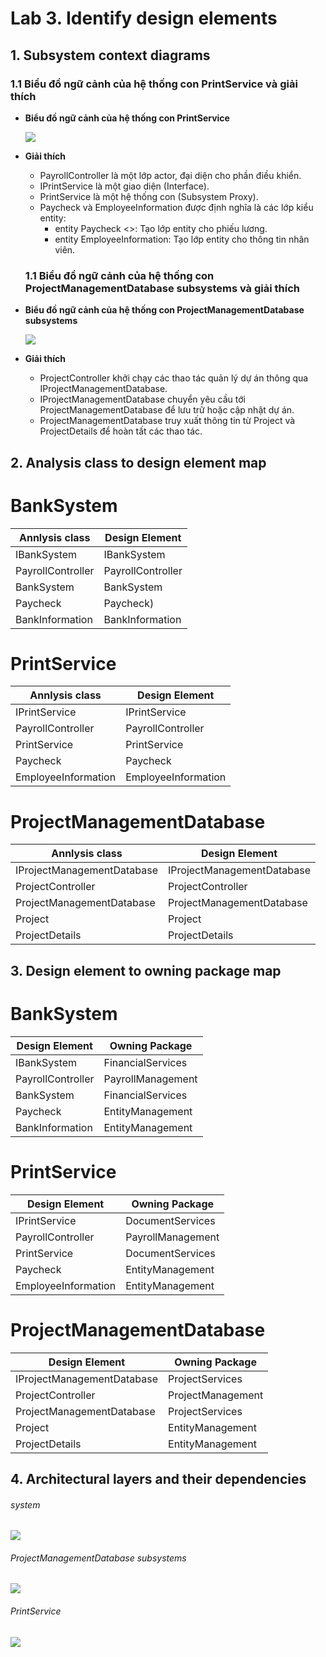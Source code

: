 # Lab 3. Identify design elements

## 1. Subsystem context diagrams
  ### 1.1 Biểu đồ ngữ cảnh của hệ thống con PrintService và giải thích
- **Biểu đồ ngữ cảnh của hệ thống con PrintService**
  
  ![](https://www.planttext.com/api/plantuml/png/j95D3e8m44RtFKMNciW5Y24cnWKx8YUePP29fIN3-DEpkV18Ni5Y322oTTLClpVp9ktp_jYqh8ZFjH5AioEPAK_EcAspt9r0Sht-54aYm3Aobsb6Q3a7kg260AIMWKgbOK0cH7u-jBvbg4FWRdx4AQyhqAV0xDutGxIh6-CyG6fBHxLYT5Q8t_qYmcF5KJBPAfPDLmO-DzWiL2-AU-TAmaWHWXdZKdoFxMt_aOblMU6kjdCDu_R0X701MG0hDErymypiSI-ENtG3jkZ-_mK00F__0m00)

- **Giải thích**
    -  PayrollController là một lớp actor, đại diện cho phần điều khiển.
    -  IPrintService là một giao diện (Interface).
    -  PrintService là một hệ thống con (Subsystem Proxy).
    -  Paycheck và EmployeeInformation được định nghĩa là các lớp kiểu entity:
       - entity Paycheck <<Entity>>: Tạo lớp entity cho phiếu lương.
       - entity EmployeeInformation: Tạo lớp entity cho thông tin nhân viên.

  ### 1.1 Biểu đồ ngữ cảnh của hệ thống con  ProjectManagementDatabase subsystems và giải thích
- **Biểu đồ ngữ cảnh của hệ thống con ProjectManagementDatabase subsystems**
  
  ![](https://www.planttext.com/api/plantuml/png/j9AnJiCm48PtFyLjW4HV8AgYIfIXGoK4Jt1nhebHQaVsfMhcYWTXO2XCI4naO8Xua3m1hu1BqmQ85B4mMRxxVFztaZ-gjubZj5miCu6IZOKhQsv9yeNHR4sMaONnkBs4eI3DYakOjTGSDIQqzDKfCaReoDCppMGNAAdZX_2R8dAbOrhkg7NPU-IHowz2hpCbHfMvxu3ewu-iIb8UXKFI0JXSKTi_pTlWu11q3ldFnE2NmfaO67uK-CzySGBpzwq2hXyroBJU6eXKKsqAYFrnfy4rrJEmBKfO5yth0mEdzOjEW9K6RgedaFMzz4MFxO-D65YfsyQxN1DRHIiwM4Ayj_hRW6wdtXoNarGB9P6LqKw82UbuzrC_0G00__y30000)

- **Giải thích**
    -  ProjectController khởi chạy các thao tác quản lý dự án thông qua IProjectManagementDatabase.
    -  IProjectManagementDatabase chuyển yêu cầu tới ProjectManagementDatabase để lưu trữ hoặc cập nhật dự án.
    -  ProjectManagementDatabase truy xuất thông tin từ Project và ProjectDetails để hoàn tất các thao tác.
  
## 2. Analysis class to design element map
# BankSystem

| **Annlysis class**    | **Design Element**      |
|------------------------|-------------------------|
| IBankSystem           | IBankSystem       |
| PayrollController     | PayrollController |
| BankSystem            | BankSystem        |
| Paycheck              | Paycheck)         |
| BankInformation       | BankInformation   |

# PrintService

| **Annlysis class**    | **Design Element**      |
|------------------------|-------------------------|
| IPrintService          |    IPrintService         |
| PayrollController      | PayrollController        |
| PrintService           | PrintService             |
| Paycheck               | Paycheck                 |
| EmployeeInformation    | EmployeeInformation      |

# ProjectManagementDatabase

| **Annlysis class**    | **Design Element**      |
|------------------------|-------------------------|
| IProjectManagementDatabase   | IProjectManagementDatabase    |
| ProjectController            | ProjectController             |
| ProjectManagementDatabase    | ProjectManagementDatabase     |
| Project                      | Project                       |
| ProjectDetails               | ProjectDetails                | 

## 3. Design element to owning package map
# BankSystem

| **Design Element**    | **Owning Package**      |
|------------------------|-------------------------|
| IBankSystem           | FinancialServices      |
| PayrollController     | PayrollManagement      |
| BankSystem            | FinancialServices      |
| Paycheck              | EntityManagement       |
| BankInformation       | EntityManagement       |

# PrintService
| **Design Element**       | **Owning Package**     |
|---------------------------|------------------------|
| IPrintService             | DocumentServices      |
| PayrollController         | PayrollManagement     |
| PrintService              | DocumentServices      |
| Paycheck                  | EntityManagement      |
| EmployeeInformation       | EntityManagement      |

# ProjectManagementDatabase
| **Design Element**          | **Owning Package**      |
|------------------------------|-------------------------|
| IProjectManagementDatabase   | ProjectServices        |
| ProjectController            | ProjectManagement      |
| ProjectManagementDatabase    | ProjectServices        |
| Project                      | EntityManagement       |
| ProjectDetails               | EntityManagement       |

## 4. Architectural layers and their dependencies

  ###### system
  ![](https://www.planttext.com/api/plantuml/png/R99FIiD058VtESMZ-rx0XTXQa4B1Wjr95w_JSJ8qVLFcZpI8QnTUGWKH1A62gmRf8j1xv0HUmQHgCwcJJKWot_VUxqU-iis9iQYjcoVH0jaC1OVMK7F3oQALYc20ATSjk8cWl2w7c6gL9AUAR7NdUWnee7wCRgFQqtL64ZS61af8Tc3g8iqkkBwMZ8yRL9yi5peqV8UanlBvKAjbsiHwQ14wZEtcDR2HHZB8Ac6lS_wVcg3XVa0MSpQ34KwIShFzu3vTAJt_MUltMocgaqExVGnUA3Y2io9xav3chmvOiNvni2nVG99_Gh9TRHz9HFxvFLyd33c4H0NJ8hjdCP38dmZY_E5FvQ5XtIWkidS6iIooE_9TGRxPN8aFjYi7Diu_I82LJS71uOe_R3DWM9Ihh3TktqZ84gw_IgDT2ajNh9-jx_HhEU4qhNxkRm000F__0m00)
 ###### ProjectManagementDatabase subsystems
 ![](https://www.planttext.com/api/plantuml/png/V9AnIWD148RxUuh1HYr2UWj9D292m4ZIYSLcirnMDtDnTpRa4ElKrZO64I4WKUnoI8e3tsEVm5TmBq6IImwts6Rd--URON-IUSKGqsHxAkWpViD20JiDBOn0OYGZX3gBXTw1km3ykMpew5fmEewGTAIKq5V1VR0YZwoHA8o1UXHANimsXHv8BlBW6P88TL77ao49ZKmrOqEYvpE6SHwjCM9GvNpHjgXXhNg-JRIP4Pk5q69jvSLoi20cbVbxyZ6xS64PGjSb8mYbIwOCU3hcG6xsYc6mjI4ebGuXFpiSmAbBtYJ4wSG2zw25M-jcpmWg_OAEIpuW7MEmGQq5-PbyIFtxtPPRsiOmzFGBPUGKb9SQsNzJ2fQQEKaM0Katc_TXu997kHoI_Fs08RJJ2GA6KVeaOGzzbLTFF_U3DQKiUsERFdTXEF22MCwCjymsoVpE2m9uLouzQPLL4TZ9Vl4l0000__y30000)
###### PrintService
 ![](https://www.planttext.com/api/plantuml/png/R9C_IyD06CRtV8gNBkfGt1sazG-Y5AoqWY8Eb-jvFRo-2NUNqY3E7PoSNNGeGa4gwDGW7G9-Ztm2luANjgQcIOORmlDxtkUUb_k9PZLjY391Jpe-eRU4CwWq5TCC3J72GsYGaAaAt3bWlwjppTGn6gPk26NNphspekg-BmKjWvfAe6anrHSfi_grxw5HdfHCvPts0YsGQGqDZmjQPjPK7hK2WJop_M-G9kIgBChXm6P78bkXDgndRGPX7ZqWXa2Tqlduuk23-cbHxnBDyh8JpuKsSUKYrmQS1GIXcqH3u2A99WHe_4B19DDNv4wkKwXMTs6j7TY1eoHw4n36um2efG8GwAohCdBPYSKkLq0dYHve5_f9DChWFs565dgr7XTsDCZuAwEAeeotzLYYyVqUWEd6dyZ122mTLxA8z9g2U1P9fZC_JVea5gKPUpvQCpSU8o3tucS1csXLzdBnnvQJpKwTrpUm3BJTLa48Wo2PZanQnWIaNSLmtcIDOITz0Ry0003__mC0)


